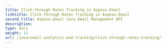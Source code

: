 ```yaml
---
title: Click-through Rates Tracking in Aspose.Email
linktitle: Click-through Rates Tracking in Aspose.Email
second_title: Aspose.Email Java Email Management API
description: 
type: docs
weight: 11
url: /java/email-analytics-and-tracking/click-through-rates-tracking/
---
```

